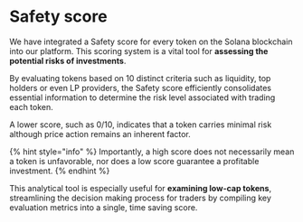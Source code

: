 # Safety score

We have integrated a Safety score for every token on the Solana blockchain into our platform. This scoring system is a vital tool for **assessing the potential risks of investments**.

By evaluating tokens based on 10 distinct criteria such as liquidity, top holders or even LP providers, the Safety score efficiently consolidates essential information to determine the risk level associated with trading each token.

A lower score, such as 0/10, indicates that a token carries minimal risk although price action remains an inherent factor.

{% hint style="info" %}
Importantly, a high score does not necessarily mean a token is unfavorable, nor does a low score guarantee a profitable investment.
{% endhint %}

This analytical tool is especially useful for **examining low-cap tokens**, streamlining the decision making process for traders by compiling key evaluation metrics into a single, time saving score.
